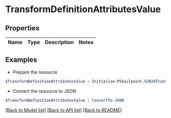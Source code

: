 # TransformDefinitionAttributesValue
## Properties

Name | Type | Description | Notes
------------ | ------------- | ------------- | -------------

## Examples

- Prepare the resource
```powershell
$TransformDefinitionAttributesValue = Initialize-PSSailpoint.V2024TransformDefinitionAttributesValue 
```

- Convert the resource to JSON
```powershell
$TransformDefinitionAttributesValue | ConvertTo-JSON
```

[[Back to Model list]](../README.md#documentation-for-models) [[Back to API list]](../README.md#documentation-for-api-endpoints) [[Back to README]](../README.md)

